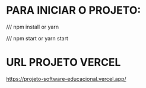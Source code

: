 # PARA INICIAR O PROJETO:
/// npm install or yarn 

/// npm start or yarn start

# URL PROJETO VERCEL
https://projeto-software-educacional.vercel.app/

